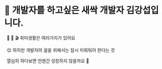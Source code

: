 # 🌱 개발자를 하고싶은 새싹 개발자 김강섭입니다.

&nbsp; 💪 🎹 🎬 취미생활은 여러가지가 있어요 

&nbsp; 😌 하지만 개발자의 꿈을 위해서는 잠시 미뤄둬야 한다는 것

&nbsp; 열심히 하다보면 언젠간 성장하지 않을까요 🌲


